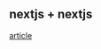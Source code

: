 ## nextjs + nextjs
[article](https://dev.to/yakovlev_alexey/creating-a-project-with-nestjs-nextjs-3i1i)